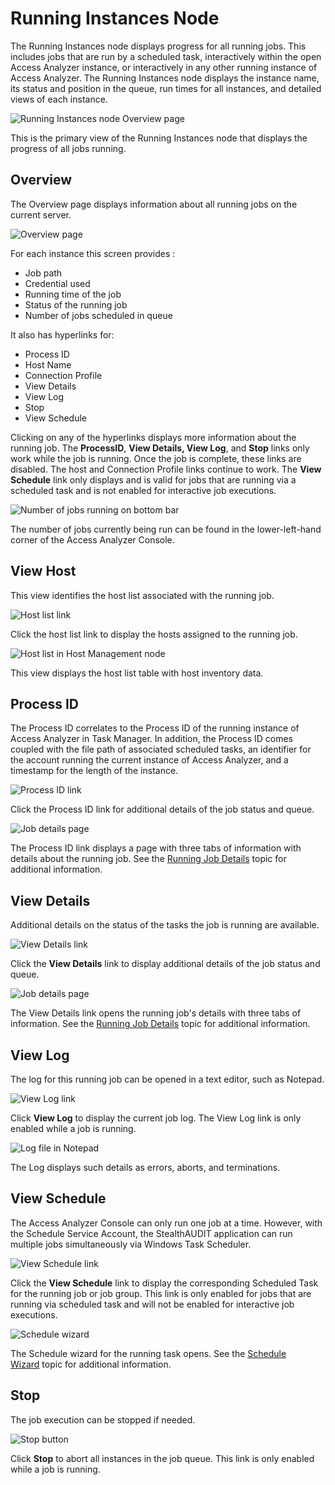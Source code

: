 # Running Instances Node

The Running Instances node displays progress for all running jobs. This includes jobs that are run
by a scheduled task, interactively within the open Access Analyzer instance, or interactively in any
other running instance of Access Analyzer. The Running Instances node displays the instance name,
its status and position in the queue, run times for all instances, and detailed views of each
instance.

![Running Instances node Overview page](/img/product_docs/accessanalyzer/12.0/admin/runninginstances/overviewpage.webp)

This is the primary view of the Running Instances node that displays the progress of all jobs
running.

## Overview

The Overview page displays information about all running jobs on the current server.

![Overview page](/img/product_docs/accessanalyzer/12.0/admin/runninginstances/overview.webp)

For each instance this screen provides :

- Job path
- Credential used
- Running time of the job
- Status of the running job
- Number of jobs scheduled in queue

It also has hyperlinks for:

- Process ID
- Host Name
- Connection Profile
- View Details
- View Log
- Stop
- View Schedule

Clicking on any of the hyperlinks displays more information about the running job. The
**ProcessID**, **View Details, View Log**, and **Stop** links only work while the job is running.
Once the job is complete, these links are disabled. The host and Connection Profile links continue
to work. The **View Schedule** link only displays and is valid for jobs that are running via a
scheduled task and is not enabled for interactive job executions.

![Number of jobs running on bottom bar](/img/product_docs/accessanalyzer/12.0/admin/runninginstances/overviewbottombar.webp)

The number of jobs currently being run can be found in the lower-left-hand corner of the Access
Analyzer Console.

## View Host

This view identifies the host list associated with the running job.

![Host list link](/img/product_docs/accessanalyzer/12.0/admin/runninginstances/viewhost.webp)

Click the host list link to display the hosts assigned to the running job.

![Host list in Host Management node](/img/product_docs/accessanalyzer/12.0/admin/runninginstances/viewhostlist.webp)

This view displays the host list table with host inventory data.

## Process ID

The Process ID correlates to the Process ID of the running instance of Access Analyzer in Task
Manager. In addition, the Process ID comes coupled with the file path of associated scheduled tasks,
an identifier for the account running the current instance of Access Analyzer, and a timestamp for
the length of the instance.

![Process ID link](/img/product_docs/accessanalyzer/12.0/admin/runninginstances/processid.webp)

Click the Process ID link for additional details of the job status and queue.

![Job details page](/img/product_docs/accessanalyzer/12.0/admin/runninginstances/jobdetails.webp)

The Process ID link displays a page with three tabs of information with details about the running
job. See the [Running Job Details](/docs/accessanalyzer/12.0/admin/runninginstances/jobdetails.md) topic for additional information.

## View Details

Additional details on the status of the tasks the job is running are available.

![View Details link](/img/product_docs/accessanalyzer/12.0/admin/runninginstances/viewdetails.webp)

Click the **View Details** link to display additional details of the job status and queue.

![Job details page](/img/product_docs/accessanalyzer/12.0/admin/runninginstances/jobdetails.webp)

The View Details link opens the running job's details with three tabs of information. See the
[Running Job Details](/docs/accessanalyzer/12.0/admin/runninginstances/jobdetails.md) topic for additional information.

## View Log

The log for this running job can be opened in a text editor, such as Notepad.

![View Log link](/img/product_docs/accessanalyzer/12.0/admin/runninginstances/viewlog.webp)

Click **View Log** to display the current job log. The View Log link is only enabled while a job is
running.

![Log file in Notepad](/img/product_docs/accessanalyzer/12.0/admin/runninginstances/logfile.webp)

The Log displays such details as errors, aborts, and terminations.

## View Schedule

The Access Analyzer Console can only run one job at a time. However, with the Schedule Service
Account, the StealthAUDIT application can run multiple jobs simultaneously via Windows Task
Scheduler.

![View Schedule link](/img/product_docs/accessanalyzer/12.0/admin/runninginstances/viewschedule.webp)

Click the **View Schedule** link to display the corresponding Scheduled Task for the running job or
job group. This link is only enabled for jobs that are running via scheduled task and will not be
enabled for interactive job executions.

![Schedule wizard](/img/product_docs/accessanalyzer/12.0/admin/runninginstances/schedulewizard.webp)

The Schedule wizard for the running task opens. See the
[Schedule Wizard](/docs/accessanalyzer/12.0/admin/schedule/wizard.md) topic for additional information.

## Stop

The job execution can be stopped if needed.

![Stop button](/img/product_docs/accessanalyzer/12.0/admin/runninginstances/stop.webp)

Click **Stop** to abort all instances in the job queue. This link is only enabled while a job is
running.
